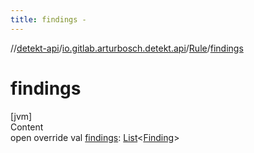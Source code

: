 ```yaml
---
title: findings -
---
```

//[detekt-api](../../index.md)/[io.gitlab.arturbosch.detekt.api](../index.md)/[Rule](index.md)/[findings](findings.md)



# findings  
[jvm]  
Content  
open override val [findings](findings.md): [List](https://kotlinlang.org/api/latest/jvm/stdlib/kotlin.collections/-list/index.html)<[Finding](../-finding/index.md)>  



